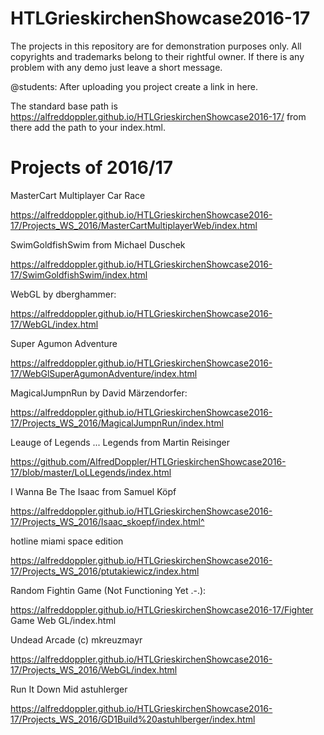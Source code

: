 # HTLGrieskirchenShowcase2016-17

The projects in this repository are for demonstration purposes only. 
All copyrights and trademarks belong to their rightful owner.
If there is any problem with any demo just leave a short message.


@students:
After uploading you project create a link in here.

The standard base path is https://alfreddoppler.github.io/HTLGrieskirchenShowcase2016-17/
from there add the path to your index.html.

Projects of 2016/17
===================

MasterCart Multiplayer Car Race

https://alfreddoppler.github.io/HTLGrieskirchenShowcase2016-17/Projects_WS_2016/MasterCartMultiplayerWeb/index.html


SwimGoldfishSwim from Michael Duschek

https://alfreddoppler.github.io/HTLGrieskirchenShowcase2016-17/SwimGoldfishSwim/index.html


WebGL by dberghammer:

https://alfreddoppler.github.io/HTLGrieskirchenShowcase2016-17/WebGL/index.html


Super Agumon Adventure

https://alfreddoppler.github.io/HTLGrieskirchenShowcase2016-17/WebGlSuperAgumonAdventure/index.html


MagicalJumpnRun by David Märzendorfer:

https://alfreddoppler.github.io/HTLGrieskirchenShowcase2016-17/Projects_WS_2016/MagicalJumpnRun/index.html 


Leauge of Legends ... Legends from Martin Reisinger

https://github.com/AlfredDoppler/HTLGrieskirchenShowcase2016-17/blob/master/LoLLegends/index.html


I Wanna Be The Isaac from Samuel Köpf

https://alfreddoppler.github.io/HTLGrieskirchenShowcase2016-17/Projects_WS_2016/Isaac_skoepf/index.html^


hotline miami space edition

https://alfreddoppler.github.io/HTLGrieskirchenShowcase2016-17/Projects_WS_2016/ptutakiewicz/index.html 


Random Fightin Game (Not Functioning Yet .-.):

https://alfreddoppler.github.io/HTLGrieskirchenShowcase2016-17/Fighter Game Web GL/index.html

Undead Arcade (c) mkreuzmayr

https://alfreddoppler.github.io/HTLGrieskirchenShowcase2016-17/Projects_WS_2016/WebGL/index.html

Run It Down Mid astuhlerger

https://alfreddoppler.github.io/HTLGrieskirchenShowcase2016-17/Projects_WS_2016/GD1Build%20astuhlberger/index.html
